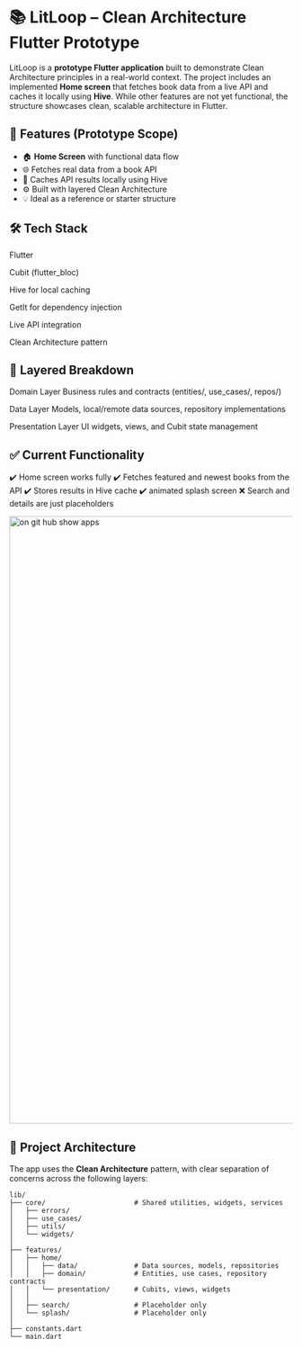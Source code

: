 # 📚 LitLoop – Clean Architecture Flutter Prototype

LitLoop is a **prototype Flutter application** built to demonstrate Clean Architecture principles in a real-world context. The project includes an implemented **Home screen** that fetches book data from a live API and caches it locally using **Hive**. While other features are not yet functional, the structure showcases clean, scalable architecture in Flutter.

## 🚀 Features (Prototype Scope)

- 🏠 **Home Screen** with functional data flow  
- 🌐 Fetches real data from a book API  
- 💾 Caches API results locally using Hive  
- ⚙️ Built with layered Clean Architecture  
- 💡 Ideal as a reference or starter structure  

## 🛠️ Tech Stack
Flutter

Cubit (flutter_bloc)

Hive for local caching

GetIt for dependency injection

Live API integration

Clean Architecture pattern

## 📂 Layered Breakdown
Domain Layer
Business rules and contracts (entities/, use_cases/, repos/)

Data Layer
Models, local/remote data sources, repository implementations

Presentation Layer
UI widgets, views, and Cubit state management

## ✅ Current Functionality
✔️ Home screen works fully
✔️ Fetches featured and newest books from the API
✔️ Stores results in Hive cache
✔️ animated splash screen
❌ Search and details are just placeholders


<img width="1080" height="1080" alt="on git hub show apps" src="https://github.com/user-attachments/assets/57fd80a7-dd4f-4a5b-8596-b041da8a97c6" />


## 🧠 Project Architecture

The app uses the **Clean Architecture** pattern, with clear separation of concerns across the following layers:

```plaintext
lib/
├── core/                      # Shared utilities, widgets, services
│   ├── errors/
│   ├── use_cases/
│   ├── utils/
│   └── widgets/
│
├── features/
│   ├── home/
│   │   ├── data/              # Data sources, models, repositories
│   │   ├── domain/            # Entities, use cases, repository contracts
│   │   └── presentation/      # Cubits, views, widgets
│   │
│   ├── search/                # Placeholder only
│   └── splash/                # Placeholder only
│
├── constants.dart
└── main.dart

